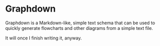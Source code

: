 # Graphdown

Graphdown is a Markdown-like, simple text schema that can be used to quickly generate flowcharts and other diagrams from a simple text file.

It will once I finish writing it, anyway.
